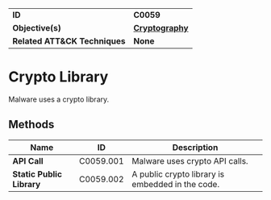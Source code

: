 
<table>
<tr>
<td><b>ID</b></td>
<td><b>C0059</b></td>
</tr>
<tr>
<td><b>Objective(s)</b></td>
<td><b><a href="../cryptography">Cryptography</a></b></td>
</tr>
<tr>
<td><b>Related ATT&CK Techniques</b></td>
<td><b>None</b></td>
</tr>
</table>


Crypto Library
==============
Malware uses a crypto library.

Methods
-------
|Name|ID|Description|
|---|---|---|
|**API Call**|C0059.001|Malware uses crypto API calls.|
|**Static Public Library**|C0059.002|A public crypto library is embedded in the code.|

